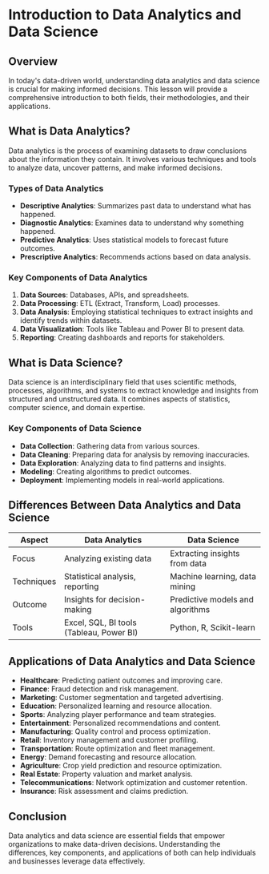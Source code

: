 # Introduction to Data Analytics and Data Science

## Overview

In today's data-driven world, understanding data analytics and data science is crucial for making informed decisions. This lesson will provide a comprehensive introduction to both fields, their methodologies, and their applications.

## What is Data Analytics?

Data analytics is the process of examining datasets to draw conclusions about the information they contain. It involves various techniques and tools to analyze data, uncover patterns, and make informed decisions.

### Types of Data Analytics

- **Descriptive Analytics**: Summarizes past data to understand what has happened.
- **Diagnostic Analytics**: Examines data to understand why something happened.
- **Predictive Analytics**: Uses statistical models to forecast future outcomes.
- **Prescriptive Analytics**: Recommends actions based on data analysis.

### Key Components of Data Analytics

1. **Data Sources**: Databases, APIs, and spreadsheets.
2. **Data Processing**: ETL (Extract, Transform, Load) processes.
3. **Data Analysis**: Employing statistical techniques to extract insights and identify trends within datasets.
4. **Data Visualization**: Tools like Tableau and Power BI to present data.
5. **Reporting**: Creating dashboards and reports for stakeholders.

## What is Data Science?

Data science is an interdisciplinary field that uses scientific methods, processes, algorithms, and systems to extract knowledge and insights from structured and unstructured data. It combines aspects of statistics, computer science, and domain expertise.

### Key Components of Data Science

- **Data Collection**: Gathering data from various sources.
- **Data Cleaning**: Preparing data for analysis by removing inaccuracies.
- **Data Exploration**: Analyzing data to find patterns and insights.
- **Modeling**: Creating algorithms to predict outcomes.
- **Deployment**: Implementing models in real-world applications.

## Differences Between Data Analytics and Data Science

| Aspect     | Data Analytics                           | Data Science                     |
| ---------- | ---------------------------------------- | -------------------------------- |
| Focus      | Analyzing existing data                  | Extracting insights from data    |
| Techniques | Statistical analysis, reporting          | Machine learning, data mining    |
| Outcome    | Insights for decision-making             | Predictive models and algorithms |
| Tools      | Excel, SQL, BI tools (Tableau, Power BI) | Python, R, Scikit-learn          |

## Applications of Data Analytics and Data Science

- **Healthcare**: Predicting patient outcomes and improving care.
- **Finance**: Fraud detection and risk management.
- **Marketing**: Customer segmentation and targeted advertising.
- **Education**: Personalized learning and resource allocation.
- **Sports**: Analyzing player performance and team strategies.
- **Entertainment**: Personalized recommendations and content.
- **Manufacturing**: Quality control and process optimization.
- **Retail**: Inventory management and customer profiling.
- **Transportation**: Route optimization and fleet management.
- **Energy**: Demand forecasting and resource allocation.
- **Agriculture**: Crop yield prediction and resource optimization.
- **Real Estate**: Property valuation and market analysis.
- **Telecommunications**: Network optimization and customer retention.
- **Insurance**: Risk assessment and claims prediction.

## Conclusion

Data analytics and data science are essential fields that empower organizations to make data-driven decisions. Understanding the differences, key components, and applications of both can help individuals and businesses leverage data effectively.

